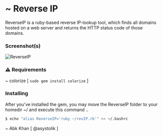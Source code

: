 # ~ Reverse IP

ReverseIP is a ruby-based reverse IP-lookup tool, which finds all domains hosted on a web server and returns the HTTP status code of those domains.

### Screenshot(s)

![ReverseIP](http://s18.postimg.org/t25lck4jd/Rev_IPUpdated.png)

### ⚠️ Requirements

~ colorize  [ `sudo gem install colorize` ]

### Installing

After you've installed the gem, you may move the ReverseIP folder to your homedir ~/ and execute this command ..
```sh
$ echo "alias ReverseIP='ruby ~/revIP.rb'" >> ~/.bashrc
```

~ Abk Khan [ @asystolik ]
